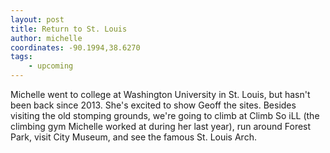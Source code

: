 ```yaml
---
layout: post
title: Return to St. Louis
author: michelle
coordinates: -90.1994,38.6270
tags: 
    - upcoming
---
```


Michelle went to college at Washington University in St. Louis, but hasn't been back since 2013. She's excited to show Geoff the sites. Besides visiting the old stomping grounds, we're going to climb at Climb So iLL (the climbing gym Michelle worked at during her last year), run around Forest Park, visit City Museum, and see the famous St. Louis Arch.